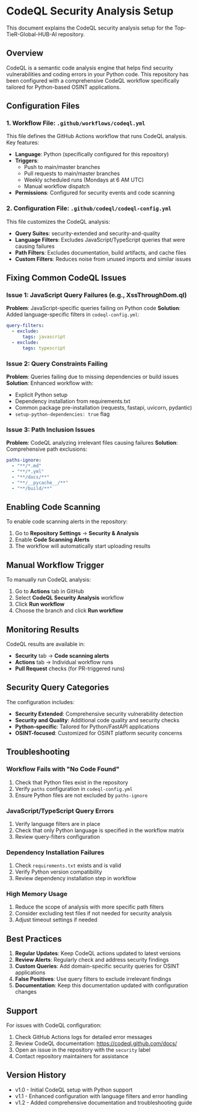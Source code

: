 # CodeQL Security Analysis Setup

This document explains the CodeQL security analysis setup for the Top-TieR-Global-HUB-AI repository.

## Overview

CodeQL is a semantic code analysis engine that helps find security vulnerabilities and coding errors in your Python code. This repository has been configured with a comprehensive CodeQL workflow specifically tailored for Python-based OSINT applications.

## Configuration Files

### 1. Workflow File: `.github/workflows/codeql.yml`

This file defines the GitHub Actions workflow that runs CodeQL analysis. Key features:

- **Language**: Python (specifically configured for this repository)
- **Triggers**: 
  - Push to main/master branches
  - Pull requests to main/master branches
  - Weekly scheduled runs (Mondays at 6 AM UTC)
  - Manual workflow dispatch
- **Permissions**: Configured for security events and code scanning

### 2. Configuration File: `.github/codeql/codeql-config.yml`

This file customizes the CodeQL analysis:

- **Query Suites**: security-extended and security-and-quality
- **Language Filters**: Excludes JavaScript/TypeScript queries that were causing failures
- **Path Filters**: Excludes documentation, build artifacts, and cache files
- **Custom Filters**: Reduces noise from unused imports and similar issues

## Fixing Common CodeQL Issues

### Issue 1: JavaScript Query Failures (e.g., XssThroughDom.ql)

**Problem**: JavaScript-specific queries failing on Python code
**Solution**: Added language-specific filters in `codeql-config.yml`:

```yaml
query-filters:
  - exclude:
      tags: javascript
  - exclude:
      tags: typescript
```

### Issue 2: Query Constraints Failing

**Problem**: Queries failing due to missing dependencies or build issues
**Solution**: Enhanced workflow with:

- Explicit Python setup
- Dependency installation from requirements.txt
- Common package pre-installation (requests, fastapi, uvicorn, pydantic)
- `setup-python-dependencies: true` flag

### Issue 3: Path Inclusion Issues

**Problem**: CodeQL analyzing irrelevant files causing failures
**Solution**: Comprehensive path exclusions:

```yaml
paths-ignore:
  - "**/*.md"
  - "**/*.yml"
  - "**/docs/**"
  - "**/__pycache__/**"
  - "**/build/**"
```

## Enabling Code Scanning

To enable code scanning alerts in the repository:

1. Go to **Repository Settings** → **Security & Analysis**
2. Enable **Code Scanning Alerts**
3. The workflow will automatically start uploading results

## Manual Workflow Trigger

To manually run CodeQL analysis:

1. Go to **Actions** tab in GitHub
2. Select **CodeQL Security Analysis** workflow
3. Click **Run workflow**
4. Choose the branch and click **Run workflow**

## Monitoring Results

CodeQL results are available in:

- **Security** tab → **Code scanning alerts**
- **Actions** tab → Individual workflow runs
- **Pull Request** checks (for PR-triggered runs)

## Security Query Categories

The configuration includes:

- **Security Extended**: Comprehensive security vulnerability detection
- **Security and Quality**: Additional code quality and security checks
- **Python-specific**: Tailored for Python/FastAPI applications
- **OSINT-focused**: Customized for OSINT platform security concerns

## Troubleshooting

### Workflow Fails with "No Code Found"

1. Check that Python files exist in the repository
2. Verify `paths` configuration in `codeql-config.yml`
3. Ensure Python files are not excluded by `paths-ignore`

### JavaScript/TypeScript Query Errors

1. Verify language filters are in place
2. Check that only Python language is specified in the workflow matrix
3. Review query-filters configuration

### Dependency Installation Failures

1. Check `requirements.txt` exists and is valid
2. Verify Python version compatibility
3. Review dependency installation step in workflow

### High Memory Usage

1. Reduce the scope of analysis with more specific path filters
2. Consider excluding test files if not needed for security analysis
3. Adjust timeout settings if needed

## Best Practices

1. **Regular Updates**: Keep CodeQL actions updated to latest versions
2. **Review Alerts**: Regularly check and address security findings
3. **Custom Queries**: Add domain-specific security queries for OSINT applications
4. **False Positives**: Use query filters to exclude irrelevant findings
5. **Documentation**: Keep this documentation updated with configuration changes

## Support

For issues with CodeQL configuration:

1. Check GitHub Actions logs for detailed error messages
2. Review CodeQL documentation: https://codeql.github.com/docs/
3. Open an issue in the repository with the `security` label
4. Contact repository maintainers for assistance

## Version History

- v1.0 - Initial CodeQL setup with Python support
- v1.1 - Enhanced configuration with language filters and error handling
- v1.2 - Added comprehensive documentation and troubleshooting guide